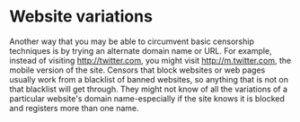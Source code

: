 [Title]: # (Варианты сайта)
[Order]: # (6)

# Website variations

Another way that you may be able to circumvent basic censorship techniques is by trying an alternate domain name or URL. For example, instead of visiting http://twitter.com, you might visit http://m.twitter.com, the mobile version of the site. Censors that block websites or web pages usually work from a blacklist of banned websites, so anything that is not on that blacklist will get through. They might not know of all the variations of a particular website's domain name-especially if the site knows it is blocked and registers more than one name.